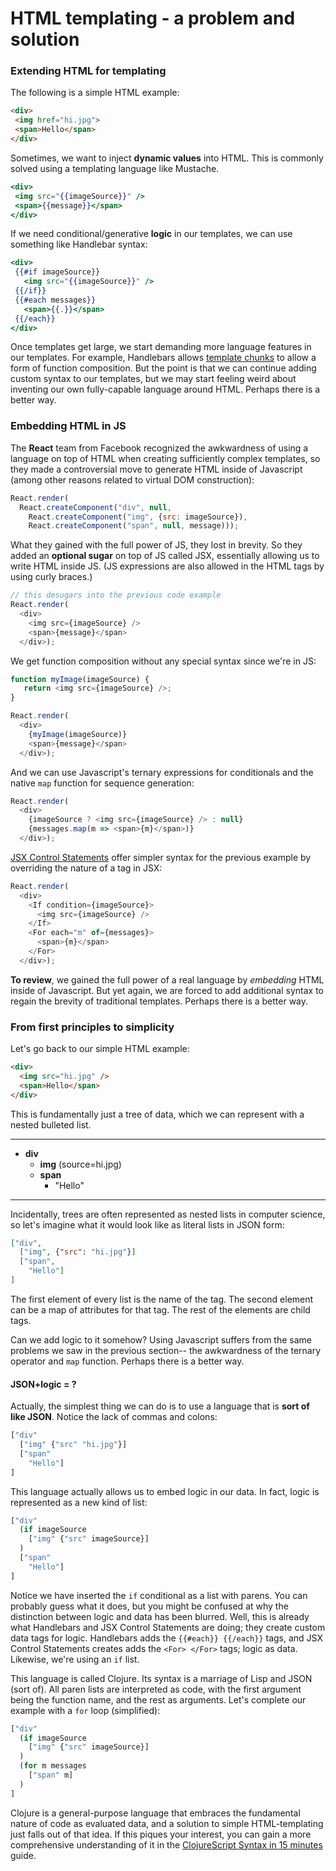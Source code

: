 # HTML templating - a problem and solution

### Extending HTML for templating

The following is a simple HTML example:

```html
<div>
 <img href="hi.jpg">
 <span>Hello</span>
</div>
```

Sometimes, we want to inject __dynamic values__ into HTML.  This is commonly solved using a templating language like Mustache.

```handlebars
<div>
 <img src="{{imageSource}}" />
 <span>{{message}}</span>
</div>
```

If we need conditional/generative __logic__ in our templates, we can use something like Handlebar syntax:

```handlebars
<div>
 {{#if imageSource}}
   <img src="{{imageSource}}" />
 {{/if}}
 {{#each messages}}
   <span>{{.}}</span>
 {{/each}}
</div>
```

Once templates get large, we start demanding more language features in our templates.  For example, Handlebars allows [template chunks](http://handlebarsjs.com/#helpers) to allow a form of function composition.  But the point is that we can continue adding custom syntax to our templates, but we may start feeling weird about inventing our own fully-capable language around HTML.  Perhaps there is a better way.

### Embedding HTML in JS

The __React__ team from Facebook recognized the awkwardness of using a language on top of HTML when creating sufficiently complex templates, so they made a controversial move to generate HTML inside of Javascript (among other reasons related to virtual DOM construction):

```javascript
React.render(
  React.createComponent("div", null,
    React.createComponent("img", {src: imageSource}),
    React.createComponent("span", null, message)));
```

What they gained with the full power of JS, they lost in brevity.  So they added an __optional sugar__ on top of JS called JSX, essentially allowing us to write HTML inside JS. (JS expressions are also allowed in the HTML tags by using curly braces.)

```javascript
// this desugars into the previous code example
React.render(
  <div>
    <img src={imageSource} />
    <span>{message}</span>
  </div>);
```

We get function composition without any special syntax since we're in JS:

```javascript
function myImage(imageSource) {
   return <img src={imageSource} />;
}

React.render(
  <div>
    {myImage(imageSource)}
    <span>{message}</span>
  </div>);
```

And we can use Javascript's ternary expressions for conditionals and the native `map` function for sequence generation:

```javascript
React.render(
  <div>
    {imageSource ? <img src={imageSource} /> : null}
    {messages.map(m => <span>{m}</span>)}
  </div>);
```

[JSX Control Statements](https://github.com/valtech-au/jsx-control-statements) offer simpler syntax for the previous example by overriding the nature of a tag in JSX:

```javascript
React.render(
  <div>
    <If condition={imageSource}>
      <img src={imageSource} />
    </If>
    <For each="m" of={messages}>
      <span>{m}</span>
    </For>
  </div>);
```

__To review__, we gained the full power of a real language by _embedding_ HTML inside of Javascript.  But yet again, we are forced to add additional syntax to regain the brevity of traditional templates.  Perhaps there is a better way.

### From first principles to simplicity

Let's go back to our simple HTML example:

```html
<div>
  <img src="hi.jpg" />
  <span>Hello</span>
</div>
```

This is fundamentally just a tree of data, which we can represent with a nested bulleted list.

----

- __div__
  - __img__ (source=hi.jpg)
  - __span__
    - "Hello"

----

Incidentally, trees are often represented as nested lists in computer science, so let's imagine what it would look like as literal lists in JSON form:

```json
["div",
  ["img", {"src": "hi.jpg"}]
  ["span",
    "Hello"]
]
```

The first element of every list is the name of the tag.  The second element can be a map of attributes for that tag.  The rest of the elements are child tags.

Can we add logic to it somehow?  Using Javascript suffers from the same problems we saw in the previous section-- the awkwardness of the ternary operator and `map` function.  Perhaps there is a better way.

#### JSON+logic = ?

Actually, the simplest thing we can do is to use a language that is __sort of like JSON__.  Notice the lack of commas and colons:

```clojure
["div"
  ["img" {"src" "hi.jpg"}]
  ["span"
    "Hello"]
]
```

This language actually allows us to embed logic in our data.  In fact, logic is represented as a new kind of list:

```clojure
["div"
  (if imageSource
    ["img" {"src" imageSource}]
  )
  ["span"
    "Hello"]
]
```

Notice we have inserted the `if` conditional as a list with parens.  You can probably guess what it does, but you might be confused at why the distinction between logic and data has been blurred.  Well, this is already what Handlebars and JSX Control Statements are doing; they create custom data tags for logic.  Handlebars adds the `{{#each}} {{/each}}` tags, and JSX Control Statements creates adds the `<For> </For>` tags; logic as data.  Likewise, we're using an `if` list.

This language is called Clojure.  Its syntax is a marriage of Lisp and JSON (sort of).  All paren lists are interpreted as code, with the first argument being the function name, and the rest as arguments.  Let's complete our example with a `for` loop (simplified):

```clojure
["div"
  (if imageSource
    ["img" {"src" imageSource}]
  )
  (for m messages
    ["span" m]
  )
]
```

Clojure is a general-purpose language that embraces the fundamental nature of code as evaluated data, and a solution to simple HTML-templating just falls out of that idea.  If this piques your interest, you can gain a more comprehensive understanding of it in the [ClojureScript Syntax in 15 minutes](https://github.com/shaunlebron/ClojureScript-Syntax-in-15-minutes) guide.

